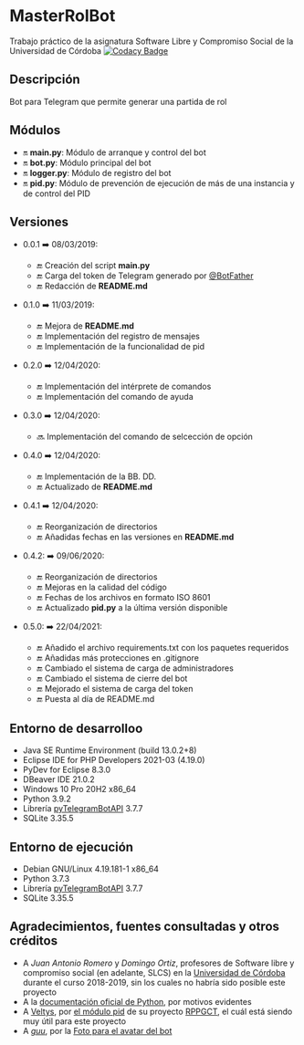 # MasterRolBot
Trabajo práctico de la asignatura Software Libre y Compromiso Social de la Universidad de Córdoba [![Codacy Badge](https://app.codacy.com/project/badge/Grade/3bd07a5ec898417ea90357d75d4cd643)](https://www.codacy.com/manual/veltys/SLCS-MasterRolBot?utm_source=github.com&amp;utm_medium=referral&amp;utm_content=Veltys/SLCS-MasterRolBot&amp;utm_campaign=Badge_Grade)

## Descripción
Bot para Telegram que permite generar una partida de rol

## Módulos
-   :on: **main.py**:   Módulo de arranque y control del bot
-   :on: **bot.py**:    Módulo principal del bot
-   :on: **logger.py**: Módulo de registro del bot
-   :on: **pid.py**:    Módulo de prevención de ejecución de más de una instancia y de control del PID

## Versiones
-   0.0.1 :arrow_right: 08/03/2019:
    -   :end: Creación del script **main.py**
    -   :end: Carga del token de Telegram generado por [@BotFather](https://telegram.me/botfather)
    -   :end: Redacción de **README.md**

-   0.1.0 :arrow_right: 11/03/2019:
    -   :end: Mejora de **README.md**
    -   :end: Implementación del registro de mensajes
    -   :end: Implementación de la funcionalidad de pid

-   0.2.0 :arrow_right: 12/04/2020:
    -   :end: Implementación del intérprete de comandos
    -   :end: Implementación del comando de ayuda

-   0.3.0 :arrow_right: 12/04/2020:
    -   :soon: Implementación del comando de selcección de opción

-   0.4.0 :arrow_right: 12/04/2020:
    -   :end: Implementación de la BB. DD.
    -   :end: Actualizado de **README.md**

-   0.4.1 :arrow_right: 12/04/2020:
    -   :end: Reorganización de directorios
    -   :end: Añadidas fechas en las versiones en **README.md**

-   0.4.2: :arrow_right: 09/06/2020:
    -   :end: Reorganización de directorios
    -   :end: Mejoras en la calidad del código
    -   :end: Fechas de los archivos en formato ISO 8601
    -   :end: Actualizado **pid.py** a la última versión disponible

-   0.5.0: :arrow_right: 22/04/2021:
    -   :end: Añadido el archivo requirements.txt con los paquetes requeridos
    -   :end: Añadidas más protecciones en .gitignore
    -   :end: Cambiado el sistema de carga de administradores
    -   :end: Cambiado el sistema de cierre del bot
    -   :end: Mejorado el sistema de carga del token
    -   :end: Puesta al día de README.md 

## Entorno de desarrolloo
-   Java SE Runtime Environment (build 13.0.2+8)
-   Eclipse IDE for PHP Developers 2021-03 (4.19.0)
-   PyDev for Eclipse 8.3.0
-   DBeaver IDE 21.0.2
-   Windows 10 Pro 20H2 x86_64
-   Python 3.9.2
-   Librería [pyTelegramBotAPI](https://github.com/eternnoir/pyTelegramBotAPI) 3.7.7
-   SQLite 3.35.5

## Entorno de ejecución
-   Debian GNU/Linux 4.19.181-1 x86_64
-   Python 3.7.3
-   Librería [pyTelegramBotAPI](https://github.com/eternnoir/pyTelegramBotAPI) 3.7.7
-   SQLite 3.35.5

## Agradecimientos, fuentes consultadas y otros créditos
-   A *Juan Antonio Romero* y *Domingo Ortiz*, profesores de Software libre y compromiso social (en adelante, SLCS) en la [Universidad de Córdoba](http://www.uco.es/) durante el curso 2018-2019, sin los cuales no habría sido posible este proyecto
-   A la [documentación oficial de Python](https://docs.python.org/3/), por motivos evidentes
-   A [Veltys](https://github.com/Veltys), por [el módulo pid](https://github.com/Veltys/RPPGCT/blob/master/Python/pid.py) de su proyecto [RPPGCT](https://github.com/Veltys/RPPGCT), el cuál está siendo muy útil para este proyecto
-   A [*guu*](https://www.flickr.com/photos/gustavo/), por la [Foto para el avatar del bot](https://www.flickr.com/photos/gustavo/354116197/)

<!--

## Chuletario de emojis

(Estado: iniciado       ➡ :on:          )
(Estado: en curso       ➡ :soon:        )
(Estado: finalizado     ➡ :end:         )

-->
